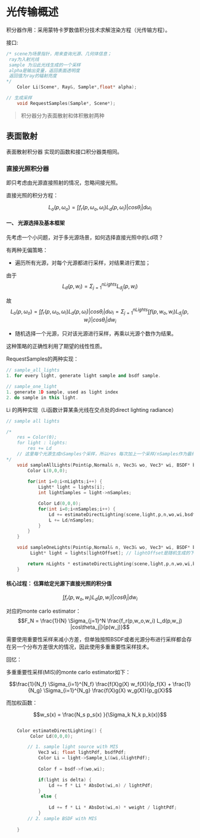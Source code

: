 # 光传输概述

积分器作用：采用蒙特卡罗数值积分技术求解渲染方程（光传输方程）。

接口:

```c++
/* scene为场景指针，用来查询光源、几何体信息；
 ray为入射光线
 sample 为沿此光线生成的一个采样
 alpha是输出变量，返回表面透明度
 返回值为ray的辐射亮度
*/
    Color Li(Scene*, Ray&, Sample*,float* alpha);

// 生成采样
    void RequestSamples(Sample*, Scene*);
```

> 积分器分为表面散射和体积散射两种

## 表面散射
表面散射积分器 实现的函数和接口积分器类相同。


### 直接光照积分器
即只考虑由光源直接照射的情况，忽略间接光照。

直接光照的积分方程：

$$L_o(p,\omega_o) = \int f_r(p,\omega_o,\omega_i) L_d(p,\omega_i) |cos\theta_i| d\omega_i$$


#### 一、 光源选择及基本框架
先考虑一个小问题，对于多光源场景，如何选择直接光照中的Ld项？

有两种无偏策略：
- 遍历所有光源，对每个光源都进行采样，对结果进行累加；

由于
$$L_d(p,w_i) = \Sigma_{j=1}^{nLights} L_{d_j}(p,w_i)$$

故
$$L_o(p,\omega_o) = \int f_r(p,\omega_o,\omega_i) L_d(p,\omega_i) |cos\theta_i| d\omega_i = \Sigma_{j=1}^{nLights} \int f(p,w_o,w_i) L_{d_{j}}(p,w_i)|cos\theta_i| dw_i $$

- 随机选择一个光源，只对该光源进行采样，再乘以光源个数作为结果。

这种策略的正确性利用了期望的线性性质。

RequestSamples的两种实现：

```c++
// sample_all_lights
1. for every light, generate light sample and bsdf sample.

// sample_one_light
1. generate 1D sample, used as light index
2. do sample in this light.    
```


Li 的两种实现（Li函数计算某条光线在交点处的direct lighting radiance）

```c++
// sample all lights

/*
    res = Color(0);
    for light : lights:
        res += Ld
    // 这里每个光源生成nSamples个采样，所以res 每次加上一个采样/nSamples作为最终的贡献
*/
    void sampleAllLights(Point&p,Normal& n, Vec3& wo, Vec3* wi, BSDF* bsdf,Sample* sample) {
        Color L(0,0,0);
        
        for(int i=0;i<nLights;i++) {
            Light* light = lights[i];
            int lightSamples = light->nSamples;

            Color Ld(0,0,0);
            for(int i=0;i<nSamples;i++) {
                Ld += estimateDirectLighting(scene,light,p,n,wo,wi,bsdf,sample);
                L += Ld/nSamples;
            }   
        }
    }
```

```c++
    void sampleOneLights(Point&p,Normal& n, Vec3& wo, Vec3* wi, BSDF* bsdf,Sample* sample) {
         Light* light = lights[lightOffset]; // lightOffset是随机生成的下标

        return nLights * estimateDirectLighting(scene,light,p,n,wo,wi,bsdf,sample);
    }
```

#### 核心过程： 估算给定光源下直接光照的积分值

$$\int f_r(p,w_o,w_i) L_d(p,w_i) |cos\theta_i| dw_i$$

对应的monte carlo estimator： 
$$F_N = \frac{1}{N} \Sigma_{j=1}^N \frac{f_r(p,w_o,w_i) L_d(p,w_j) |cos\theta_j|}{p(w_j)}$$

需要使用重要性采样来减小方差，但单独按照BSDF或者光源分布进行采样都会存在另一个分布方差很大的情况，因此使用多重重要性采样技术。

回忆：

多重重要性采样(MIS)的monte carlo estimator如下：


$$\frac{1}{N_f} \Sigma_{i=1}^{N_f} \frac{f(X)g(X) w_f(X)}{p_f(X} + \frac{1}{N_g} \Sigma_{i=1}^{N_g} \frac{f(X)g(X) w_g(X)}{p_g(X}$$

而加权函数：

$$w_s(x) = \frac{N_s p_s(x) }{\Sigma_k N_k p_k(x)}$$


```c++

    Color estimateDirectLighting() {
         Color Ld(0,0,0);

        // 1. sample light source with MIS
            Vec3 wi; float lightPdf, bsdfPdf;
            Color Li = light->Sample_L(&wi,&lightPdf);           
            
            Color f = bsdf->f(wo,wi);

            if(light is delta) {
                Ld += f * Li * AbsDot(wi,n) / lightPdf;
            }
             else {
               
                Ld += f * Li * AbsDot(wi,n) * weight / lightPdf;
            }
        // 2. sample BSDF with MIS
    
    }
```


